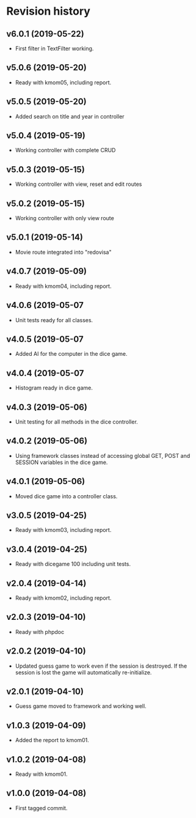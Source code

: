 Revision history
==================

v6.0.1 (2019-05-22)
------------------------
* First filter in TextFilter working.

v5.0.6 (2019-05-20)
------------------------
* Ready with kmom05, including report.

v5.0.5 (2019-05-20)
------------------------
* Added search on title and year in controller

v5.0.4 (2019-05-19)
------------------------
* Working controller with complete CRUD

v5.0.3 (2019-05-15)
------------------------
* Working controller with view, reset and edit routes

v5.0.2 (2019-05-15)
------------------------
* Working controller with only view route

v5.0.1 (2019-05-14)
------------------------
* Movie route integrated into "redovisa"

v4.0.7 (2019-05-09)
------------------------
* Ready with kmom04, including report.

v4.0.6 (2019-05-07
------------------------
* Unit tests ready for all classes.

v4.0.5 (2019-05-07
------------------------
* Added AI for the computer in the dice game.

v4.0.4 (2019-05-07
------------------------
* Histogram ready in dice game.

v4.0.3 (2019-05-06)
------------------------
* Unit testing for all methods in the dice controller.

v4.0.2 (2019-05-06)
------------------------
* Using framework classes instead of accessing global GET, POST and SESSION variables in the dice game.

v4.0.1 (2019-05-06)
------------------------
* Moved dice game into a controller class.

v3.0.5 (2019-04-25)
------------------------
* Ready with kmom03, including report.

v3.0.4 (2019-04-25)
------------------------
* Ready with dicegame 100 including unit tests.

v2.0.4 (2019-04-14)
------------------------
* Ready with kmom02, including report.

v2.0.3 (2019-04-10)
------------------------
* Ready with phpdoc

v2.0.2 (2019-04-10)
------------------------
* Updated guess game to work even if the session is destroyed. If the session is lost the game will automatically re-initialize.

v2.0.1 (2019-04-10)
------------------------
* Guess game moved to framework and working well.

v1.0.3 (2019-04-09)
------------------------
* Added the report to kmom01.

v1.0.2 (2019-04-08)
------------------------
* Ready with kmom01.

v1.0.0 (2019-04-08)
------------------------
* First tagged commit.
